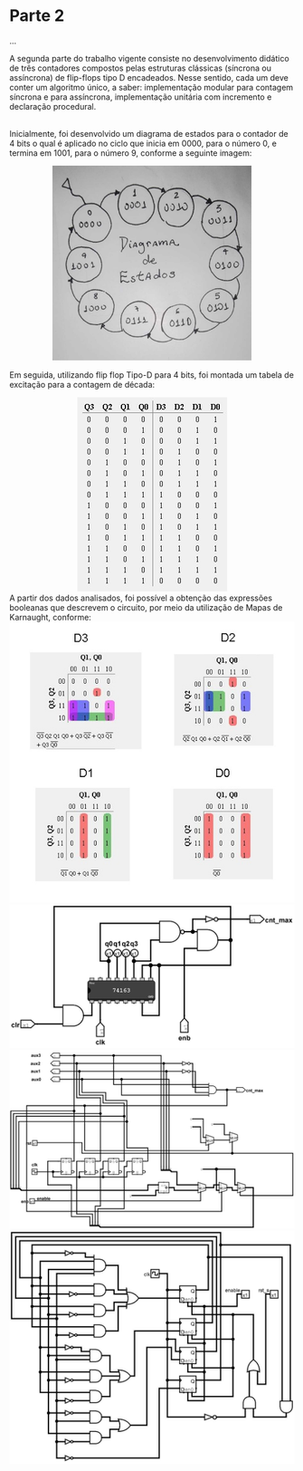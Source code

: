 # Parte 2
 ...

 A segunda parte do trabalho vigente consiste no desenvolvimento didático de três contadores compostos pelas estruturas clássicas (síncrona ou assíncrona) de flip-flops tipo D encadeados. Nesse sentido, cada um deve conter um algoritmo único, a saber: implementação modular para contagem síncrona e para assíncrona, implementação unitária com incremento e declaração procedural. <br> <br>

Inicialmente, foi desenvolvido um diagrama de estados para o contador de 4 bits o qual é aplicado no ciclo que inicia em 0000, para o número 0, e termina em 1001, para o número 9, conforme a seguinte imagem:<br>

<div align ="center">
    <img src ="img/Diagrama.jpeg" style="max-width: 70%;" alt="Diagrama-de-Estado">
</div>

Em seguida, utilizando flip flop Tipo-D para 4 bits, foi montada um tabela de excitação para a contagem de década: <br>
<div align ="center">
    <img src ="img/tabelav.jpeg" style="max-width: 120%;" alt="tabelav">
</div>
A partir dos dados analisados, foi possível a obtenção das expressões booleanas que descrevem o circuito, por meio da utilização de Mapas de Karnaught, conforme: <br>

<div align ="center">
    <img src ="img/mapa_k.jpeg" style="max-width: 100%;" alt="mapa-k">
</div>

<div align ="center">
    <img src ="img/Circ1.jpeg" style="max-width: 100%;" alt="Circuito-1">
</div>

<div align ="center">
    <img src ="img/Circ2.jpeg" style="max-width: 100%;" alt="Circuito-2">
</div>

<div align ="center">
    <img src ="img/Circ3.jpeg" style="max-width: 100%;" alt="Circuito-3">
</div>
